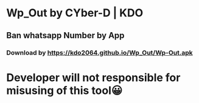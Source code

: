 # Wp_Out by CYber-D | KDO

## Ban whatsapp Number by App

### Download by https://kdo2064.github.io/Wp_Out/Wp-Out.apk

# Developer will not responsible for misusing of this tool😀